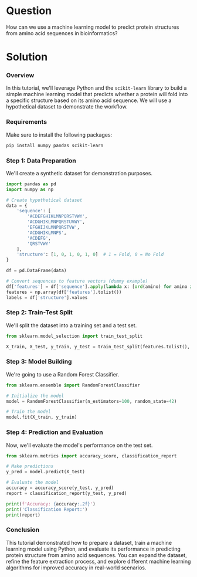# Question
How can we use a machine learning model to predict protein structures from amino acid sequences in bioinformatics?

# Solution

### Overview
In this tutorial, we'll leverage Python and the `scikit-learn` library to build a simple machine learning model that predicts whether a protein will fold into a specific structure based on its amino acid sequence. We will use a hypothetical dataset to demonstrate the workflow.

### Requirements
Make sure to install the following packages:
```bash
pip install numpy pandas scikit-learn
```

### Step 1: Data Preparation
We'll create a synthetic dataset for demonstration purposes.

```python
import pandas as pd
import numpy as np

# Create hypothetical dataset
data = {
    'sequence': [
        'ACDEFGHIKLMNPQRSTVWY', 
        'ACDGHIKLMNPQRSTUVWY', 
        'EFGHIJKLMNPQRSTVW', 
        'ACDGHIKLMNPS', 
        'ACDEFG', 
        'QRSTVWY'
    ],
    'structure': [1, 0, 1, 0, 1, 0]  # 1 = Fold, 0 = No Fold
}

df = pd.DataFrame(data)

# Convert sequences to feature vectors (dummy example)
df['features'] = df['sequence'].apply(lambda x: [ord(amino) for amino in x]) 
features = np.array(df['features'].tolist())
labels = df['structure'].values
```

### Step 2: Train-Test Split
We'll split the dataset into a training set and a test set.

```python
from sklearn.model_selection import train_test_split

X_train, X_test, y_train, y_test = train_test_split(features.tolist(), labels, test_size=0.2, random_state=42)
```

### Step 3: Model Building
We're going to use a Random Forest Classifier.

```python
from sklearn.ensemble import RandomForestClassifier

# Initialize the model
model = RandomForestClassifier(n_estimators=100, random_state=42)

# Train the model
model.fit(X_train, y_train)
```

### Step 4: Prediction and Evaluation
Now, we'll evaluate the model's performance on the test set.

```python
from sklearn.metrics import accuracy_score, classification_report

# Make predictions
y_pred = model.predict(X_test)

# Evaluate the model
accuracy = accuracy_score(y_test, y_pred)
report = classification_report(y_test, y_pred)

print(f'Accuracy: {accuracy:.2f}')
print('Classification Report:')
print(report)
```

### Conclusion
This tutorial demonstrated how to prepare a dataset, train a machine learning model using Python, and evaluate its performance in predicting protein structure from amino acid sequences. You can expand the dataset, refine the feature extraction process, and explore different machine learning algorithms for improved accuracy in real-world scenarios.